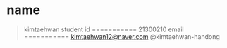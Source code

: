 name
===========
>kimtaehwan
student id
===========
>21300210
email
===========
> <kimtaehwan12@naver.com>
@kimtaehwan-handong
